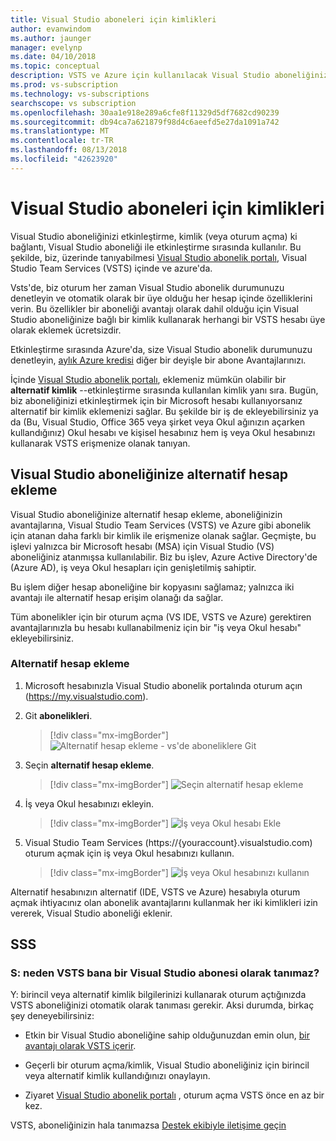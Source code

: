 ```yaml
---
title: Visual Studio aboneleri için kimlikleri
author: evanwindom
ms.author: jaunger
manager: evelynp
ms.date: 04/10/2018
ms.topic: conceptual
description: VSTS ve Azure için kullanılacak Visual Studio aboneliğiniz için alternatif bir kimlik ekleme
ms.prod: vs-subscription
ms.technology: vs-subscriptions
searchscope: vs subscription
ms.openlocfilehash: 30aa1e918e289a6cfe8f11329d5df7682cd90239
ms.sourcegitcommit: db94ca7a621879f98d4c6aeefd5e27da1091a742
ms.translationtype: MT
ms.contentlocale: tr-TR
ms.lasthandoff: 08/13/2018
ms.locfileid: "42623920"
---
```

# <a name="identities-for-visual-studio-subscribers"></a>Visual Studio aboneleri için kimlikleri

Visual Studio aboneliğinizi etkinleştirme, kimlik (veya oturum açma) ki bağlantı, Visual Studio aboneliği ile etkinleştirme sırasında kullanılır. Bu şekilde, biz, üzerinde tanıyabilmesi [Visual Studio abonelik portalı](https://my.visualstudio.com?wt.mc_id=o~msft~docs), Visual Studio Team Services (VSTS) içinde ve azure'da.

Vsts'de, biz oturum her zaman Visual Studio abonelik durumunuzu denetleyin ve otomatik olarak bir üye olduğu her hesap içinde özelliklerini verin.
Bu özellikler bir aboneliği avantajı olarak dahil olduğu için Visual Studio aboneliğinize bağlı bir kimlik kullanarak herhangi bir VSTS hesabı üye olarak eklemek ücretsizdir.

Etkinleştirme sırasında Azure'da, size Visual Studio abonelik durumunuzu denetleyin, [aylık Azure kredisi](https://azure.microsoft.com/pricing/member-offers/credit-for-visual-studio-subscribers/) diğer bir deyişle bir abone Avantajlarınızı.

İçinde [Visual Studio abonelik portalı](https://my.visualstudio.com?wt.mc_id=o~msft~docs), eklemeniz mümkün olabilir bir **alternatif kimlik** --etkinleştirme sırasında kullanılan kimlik yanı sıra. Bugün, biz aboneliğinizi etkinleştirmek için bir Microsoft hesabı kullanıyorsanız alternatif bir kimlik eklemenizi sağlar. Bu şekilde bir iş de ekleyebilirsiniz ya da (Bu, Visual Studio, Office 365 veya şirket veya Okul ağınızın açarken kullandığınız) Okul hesabı ve kişisel hesabınız hem iş veya Okul hesabınızı kullanarak VSTS erişmenize olanak tanıyan.

## <a name="add-an-alternate-account-to-your-visual-studio-subscription"></a>Visual Studio aboneliğinize alternatif hesap ekleme

Visual Studio aboneliğinize alternatif hesap ekleme, aboneliğinizin avantajlarına, Visual Studio Team Services (VSTS) ve Azure gibi abonelik için atanan daha farklı bir kimlik ile erişmenize olanak sağlar. Geçmişte, bu işlevi yalnızca bir Microsoft hesabı (MSA) için Visual Studio (VS) aboneliğiniz atanmışsa kullanılabilir. Biz bu işlev, Azure Active Directory'de (Azure AD), iş veya Okul hesapları için genişletilmiş sahiptir.

Bu işlem diğer hesap aboneliğine bir kopyasını sağlamaz; yalnızca iki avantajı ile alternatif hesap erişim olanağı da sağlar.

Tüm abonelikler için bir oturum açma (VS IDE, VSTS ve Azure) gerektiren avantajlarınızla bu hesabı kullanabilmeniz için bir "iş veya Okul hesabı" ekleyebilirsiniz.


### <a name="add-the-alternate-account"></a>Alternatif hesap ekleme


1. Microsoft hesabınızla Visual Studio abonelik portalında oturum açın (https://my.visualstudio.com).

2. Git **abonelikleri**.

    > [!div class="mx-imgBorder"]
    > ![Alternatif hesap ekleme - vs'de aboneliklere Git](_img/vs-alternate-identity/my-vs-subscriptions.png)

3. Seçin **alternatif hesap ekleme**.
    > [!div class="mx-imgBorder"]
    > ![Seçin alternatif hesap ekleme ](_img/vs-alternate-identity/choose-add-alternate-account.png)

4. İş veya Okul hesabınızı ekleyin.
    > [!div class="mx-imgBorder"]
    > ![İş veya Okul hesabı Ekle](_img/vs-alternate-identity/enter-alternate-account-my-visual-studio-com-portal.png)

5. Visual Studio Team Services (https://{youraccount}.visualstudio.com) oturum açmak için iş veya Okul hesabınızı kullanın.
    > [!div class="mx-imgBorder"]
    > ![İş veya Okul hesabınızı kullanın](_img/vs-alternate-identity/sign-in-with-alternate-account.png)

Alternatif hesabınızın alternatif (IDE, VSTS ve Azure) hesabıyla oturum açmak ihtiyacınız olan abonelik avantajlarını kullanmak her iki kimlikleri izin vererek, Visual Studio aboneliği eklenir.

## <a name="faq"></a>SSS

### <a name="q--why-doesnt-vsts-recognize-me-as-a-visual-studio-subscriber"></a>S: neden VSTS bana bir Visual Studio abonesi olarak tanımaz?

Y: birincil veya alternatif kimlik bilgilerinizi kullanarak oturum açtığınızda VSTS aboneliğinizi otomatik olarak tanıması gerekir. Aksi durumda, birkaç şey deneyebilirsiniz:

* Etkin bir Visual Studio aboneliğine sahip olduğunuzdan emin olun, [bir avantajı olarak VSTS içerir](vs-vsts.md).

* Geçerli bir oturum açma/kimlik, Visual Studio aboneliğiniz için birincil veya alternatif kimlik kullandığınızı onaylayın.

* Ziyaret [Visual Studio abonelik portalı](https://my.visualstudio.com?wt.mc_id=o~msft~docs) , oturum açma VSTS önce en az bir kez.

VSTS, aboneliğinizin hala tanımazsa [Destek ekibiyle iletişime geçin](https://visualstudio.microsoft.com/team-services/support/)
